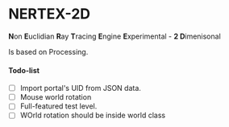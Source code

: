 # NERTEX-2D
**N**on **E**uclidian **R**ay **T**racing **E**ngine **E**xperimental - **2 D**imenisonal

Is based on Processing.

#### Todo-list
 - [ ] Import portal's UID from JSON data.
 - [ ] Mouse world rotation
 - [ ] Full-featured test level.
 - [ ] WOrld rotation should be inside world class
